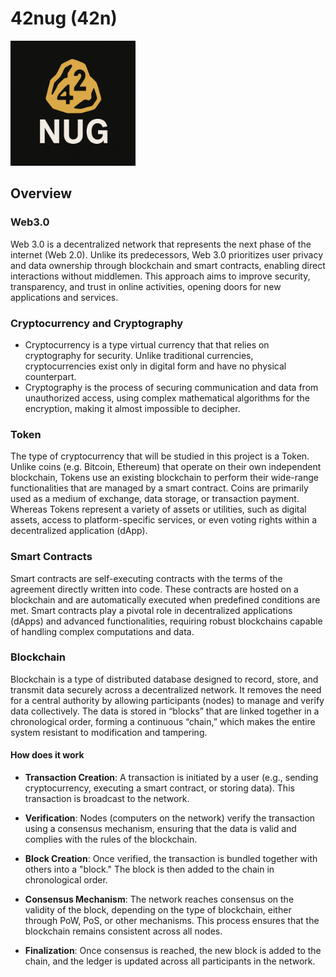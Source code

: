 # 42nug (42n)

<img src="icon_42nug.png" alt="icon" width="200">

## Overview

### Web3.0

Web 3.0 is a decentralized network that represents the next phase of the internet (Web 2.0). Unlike  its predecessors, Web 3.0 prioritizes user privacy and data ownership through blockchain and smart contracts, enabling direct interactions without middlemen. This approach aims to improve security, transparency, and trust in online activities, opening doors for new applications and services.

### Cryptocurrency and Cryptography

- Cryptocurrency is a type virtual currency that that relies on cryptography for security. Unlike traditional currencies, cryptocurrencies exist only in digital form and have no physical counterpart.  
- Cryptography is the process of securing communication and data from unauthorized access, using complex mathematical algorithms for the encryption, making it almost impossible to decipher.

### Token

The type of cryptocurrency that will be studied in this project is a Token.
Unlike coins (e.g. Bitcoin, Ethereum) that operate on their own independent blockchain, Tokens use an existing blockchain to perform their wide-range functionalities that are managed by a smart contract.
Coins are primarily used as a medium of exchange, data storage, or transaction payment. Whereas Tokens represent a variety of assets or utilities, such as digital assets, access to platform-specific services, or even voting rights within a decentralized application (dApp).

### Smart Contracts

Smart contracts are self-executing contracts with the terms of the agreement directly written into code. These contracts are hosted on a blockchain and are automatically executed when predefined conditions are met. Smart contracts play a pivotal role in decentralized applications (dApps) and advanced functionalities, requiring robust blockchains capable of handling complex computations and data.

### Blockchain

Blockchain is a type of distributed database designed to record, store, and transmit data securely across a decentralized network. It removes the need for a central authority by allowing participants (nodes) to manage and verify data collectively. The data is stored in “blocks” that are linked together in a chronological order, forming a continuous “chain,” which makes the entire system resistant to modification and tampering.

#### How does it work

- **Transaction Creation**: A transaction is initiated by a user (e.g., sending cryptocurrency, executing a smart contract, or storing data). This transaction is broadcast to the network.

- **Verification**: Nodes (computers on the network) verify the transaction using a consensus mechanism, ensuring that the data is valid and complies with the rules of the blockchain.

- **Block Creation**: Once verified, the transaction is bundled together with others into a "block." The block is then added to the chain in chronological order.

- **Consensus Mechanism**: The network reaches consensus on the validity of the block, depending on the type of blockchain, either through PoW, PoS, or other mechanisms. This process ensures that the blockchain remains consistent across all nodes.

- **Finalization**: Once consensus is reached, the new block is added to the chain, and the ledger is updated across all participants in the network.